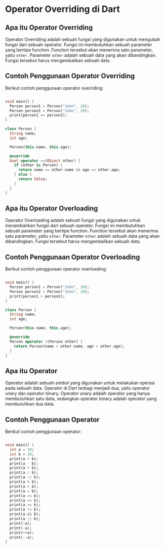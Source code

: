 # Operator Overriding di Dart

## Apa itu Operator Overriding

Operator Overriding adalah sebuah fungsi yang digunakan untuk mengubah fungsi dari sebuah operator. Fungsi ini membutuhkan sebuah parameter yang bertipe function. Function tersebut akan menerima satu parameter, yaitu `other`. Parameter `other` adalah sebuah data yang akan dibandingkan. Fungsi tersebut harus mengembalikan sebuah data.

## Contoh Penggunaan Operator Overriding

Berikut contoh penggunaan operator overriding:

```dart

void main() {
  Person person1 = Person("John", 20);
  Person person2 = Person("John", 20);
  print(person1 == person2);
}

class Person {
  String name;
  int age;

  Person(this.name, this.age);

  @override
  bool operator ==(Object other) {
    if (other is Person) {
      return name == other.name && age == other.age;
    } else {
      return false;
    }
  }
}

```

## Apa itu Operator Overloading

Operator Overloading adalah sebuah fungsi yang digunakan untuk menambahkan fungsi dari sebuah operator. Fungsi ini membutuhkan sebuah parameter yang bertipe function. Function tersebut akan menerima satu parameter, yaitu `other`. Parameter `other` adalah sebuah data yang akan dibandingkan. Fungsi tersebut harus mengembalikan sebuah data.

## Contoh Penggunaan Operator Overloading

Berikut contoh penggunaan operator overloading:

```dart

void main() {
  Person person1 = Person("John", 20);
  Person person2 = Person("John", 20);
  print(person1 + person2);
}

class Person {
  String name;
  int age;

  Person(this.name, this.age);

  @override
  Person operator +(Person other) {
    return Person(name + other.name, age + other.age);
  }
}

```

## Apa itu Operator

Operator adalah sebuah simbol yang digunakan untuk melakukan operasi pada sebuah data. Operator di Dart terbagi menjadi dua, yaitu operator unary dan operator binary. Operator unary adalah operator yang hanya membutuhkan satu data, sedangkan operator binary adalah operator yang membutuhkan dua data.

## Contoh Penggunaan Operator

Berikut contoh penggunaan operator:

```dart

void main() {
  int a = 10;
  int b = 20;
  print(a + b);
  print(a - b);
  print(a * b);
  print(a / b);
  print(a ~/ b);
  print(a % b);
  print(a > b);
  print(a < b);
  print(a >= b);
  print(a <= b);
  print(a == b);
  print(a != b);
  print(a && b);
  print(a || b);
  print(!a);
  print(-a);
  print(++a);
  print(--a);
}

```
